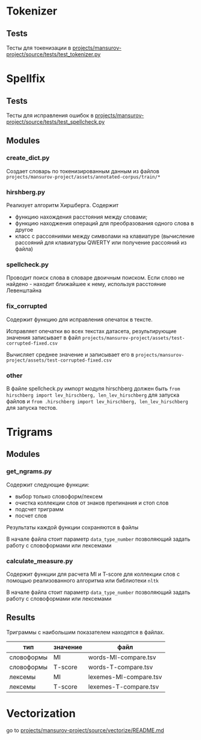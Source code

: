 # Tokenizer

## Tests

Тесты для токенизации в [projects/mansurov-project/source/tests/test_tokenizer.py]()

# Spellfix

## Tests

Тесты для исправления ошибок в [projects/mansurov-project/source/tests/test_spellcheck.py]()

## Modules

### create_dict.py

Создает словарь по токенизированным данным из файлов
`projects/mansurov-project/assets/annotated-corpus/train/*`

### hirshberg.py

Реализует алгоритм Хиршберга. 
Содержит 
- функцию нахождения расстояния между словами;
- функцию находжения операций для преобразования одного слова в другое
- класс с рассояниями между символами на клавиатуре (вычисление рассояний для клавиатуры  QWERTY или получение рассояний из файла)

### spellcheck.py

Проводит поиск слова в словаре двоичным поиском. Если слово не найдено - находит ближайшее к нему, используя расстояние Левенштайна

### fix_corrupted

Содержит функцию для исправления опечаток в тексте.

Исправляет опечатки во всех текстах датасета, результирующие значения записывает в файл `projects/mansurov-project/assets/test-corrupted-fixed.csv`

Вычисляет среднее значение и записывает его в `projects/mansurov-project/assets/test-corrupted-fixed.csv`

### other

В файле spellcheck.py импорт модуля hirschberg должен быть
`from hirschberg import lev_hirschberg, len_lev_hirschberg`
для запуска файлов и
`from .hirschberg import lev_hirschberg, len_lev_hirschberg`
для запуска тестов.

# Trigrams

## Modules

### get_ngrams.py

Содержит следующие функции:
- выбор только словоформ/лексем
- очистка коллекции слов от знаков препинания и стоп слов 
- подсчет триграмм
- посчет слов

Результаты каждой функции сохраняются в файлы

В начале файла стоит параметр `data_type_number` позволяющий задать работу с словоформами или лексемами

### calculate_measure.py

Содержит функции для расчета MI и T-score для коллекции слов с помощью реализованного алгоритма или библиотеки `nltk`

В начале файла стоит параметр `data_type_number` позволяющий задать работу с словоформами или лексемами

## Results

Триграммы с наибольшим показателем находятся в файлах.

|тип|значение|файл|
|-|-|-|
|словоформы|MI|words-MI-compare.tsv|
|словоформы|T-score|words-T-compare.tsv|
|лексемы|MI|lexemes-MI-compare.tsv|
|лексемы|T-score|lexemes-T-compare.tsv|


# Vectorization

go to [projects/mansurov-project/source/vectorize/README.md]()
